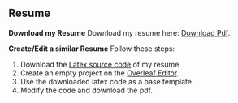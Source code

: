 ## Resume

**Download my Resume**
Download my resume here: <a id="raw-url" href="https://raw.githubusercontent.com/alsoamit/resume/main/resume.pdf">Download Pdf</a>.

**Create/Edit a similar Resume**
Follow these steps:

1. Download the <a id="raw-url" href="https://raw.githubusercontent.com/alsoamit/resume/main/resume.tex">Latex source code</a> of my resume.
2. Create an empty project on the [Overleaf Editor](https://www.overleaf.com/).
3. Use the downloaded latex code as a base template.
4. Modify the code and download the pdf.
